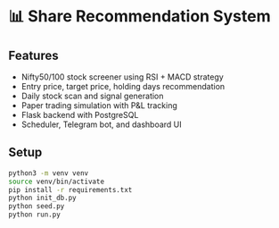 # 📊 Share Recommendation System

## Features
- Nifty50/100 stock screener using RSI + MACD strategy
- Entry price, target price, holding days recommendation
- Daily stock scan and signal generation
- Paper trading simulation with P&L tracking
- Flask backend with PostgreSQL
- Scheduler, Telegram bot, and dashboard UI

## Setup
```bash
python3 -m venv venv
source venv/bin/activate
pip install -r requirements.txt
python init_db.py
python seed.py
python run.py
```